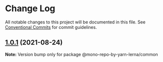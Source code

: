# Change Log

All notable changes to this project will be documented in this file.
See [Conventional Commits](https://conventionalcommits.org) for commit guidelines.

## [1.0.1](https://github.com/ys558/mono-repo-by-yarn-lerna/compare/v1.0.0...v1.0.1) (2021-08-24)

**Note:** Version bump only for package @mono-repo-by-yarn-lerna/common
